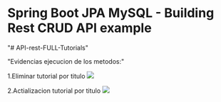 # Spring Boot JPA MySQL - Building Rest CRUD API example
"# API-rest-FULL-Tutorials" 

"Evidencias ejecucion de los metodos:"

1.Eliminar tutorial por titulo
![](../../../../Imágenes/Evidencia1_EliminarPorTitulo.jpeg)

2.Actializacion tutorial por titulo
![](../../../../Imágenes/Evidencia2_ActualizarPorTitulo.jpeg)